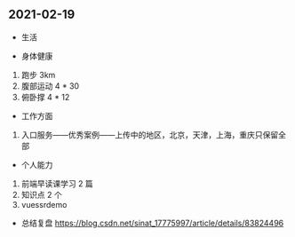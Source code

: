 ## 2021-02-19

- 生活

- 身体健康

1. 跑步 3km
2. 腹部运动
   4 \* 30
3. 俯卧撑
   4 \* 12

- 工作方面

1. 入口服务——优秀案例——上传中的地区，北京，天津，上海，重庆只保留全部

- 个人能力

1.  前端早读课学习 2 篇
2.  知识点 2 个
3.  vuessrdemo

- 总结复盘
  https://blog.csdn.net/sinat_17775997/article/details/83824496
